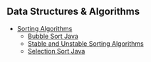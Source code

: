 ## Data Structures & Algorithms 

* [Sorting Algorithms](https://github.com/Saon00/Data_Structures-Algorithms/tree/main/Sorting%20Algorithms)
  * [Bubble Sort Java](https://github.com/Saon00/Data_Structures-Algorithms/blob/main/Sorting%20Algorithms/BubbleSort.java)
  * [Stable and Unstable Sorting Algorithms](https://github.com/Saon00/Data_Structures-Algorithms/blob/main/Sorting%20Algorithms/Stable_Unstable.md)
  * [Selection Sort Java](https://github.com/Saon00/Data_Structures-Algorithms/blob/main/Sorting%20Algorithms/SelectionSort.java)



